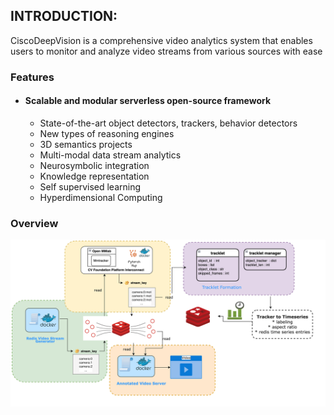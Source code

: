## INTRODUCTION:

CiscoDeepVision is a comprehensive video analytics system that enables users to monitor and analyze video streams from various sources with ease

### Features
* #### Scalable and modular serverless open-source framework
  * State-of-the-art object detectors, trackers, behavior detectors
  * New types of reasoning engines
  * 3D semantics projects
  * Multi-modal data stream analytics
  * Neurosymbolic integration
  * Knowledge representation
  * Self supervised learning 
  * Hyperdimensional Computing

### Overview
![img.png](images/overview.png)


